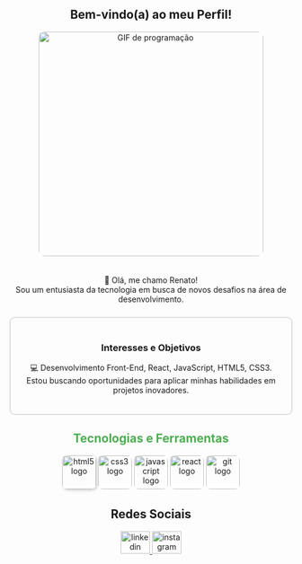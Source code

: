 <h2 align="center">Bem-vindo(a) ao meu Perfil!</h2>

<div align="center">
  <img src="https://media.giphy.com/media/qgQUggAC3Pfv687qPC/giphy.gif" alt="GIF de programação" width="400" style="border-radius: 10px; animation: float 3s ease-in-out infinite; margin-bottom: 20px;">
</div>

<p align="center">
  👋 Olá, me chamo Renato!<br>
  Sou um entusiasta da tecnologia em busca de novos desafios na área de desenvolvimento.
</p>

###

<div align="center" style="border: 2px solid #ddd; padding: 20px; border-radius: 10px;">
  <h3>Interesses e Objetivos</h3>
  <p>
    💻 Desenvolvimento Front-End, React, JavaScript, HTML5, CSS3.<br>
    Estou buscando oportunidades para aplicar minhas habilidades em projetos inovadores.
  </p>
</div>

###

<h2 align="center" style="color: #4CAF50;">Tecnologias e Ferramentas</h2>

<div align="center">
  <img src="https://cdn.jsdelivr.net/gh/devicons/devicon/icons/html5/html5-original.svg" height="60" alt="html5 logo" style="border-radius: 8px; box-shadow: 2px 2px 5px rgba(0, 0, 0, 0.2);" />
  <img src="https://cdn.jsdelivr.net/gh/devicons/devicon/icons/css3/css3-original.svg" height="60" alt="css3 logo" style="border-radius: 8px;" />
  <img src="https://cdn.jsdelivr.net/gh/devicons/devicon/icons/javascript/javascript-original.svg" height="60" alt="javascript logo" style="border-radius: 8px;" />
  <img src="https://cdn.jsdelivr.net/gh/devicons/devicon/icons/react/react-original.svg" height="60" alt="react logo" style="border-radius: 8px;" />
  <img src="https://cdn.jsdelivr.net/gh/devicons/devicon/icons/git/git-original.svg" height="60" alt="git logo" style="border-radius: 8px;" />
</div>

###

<h2 align="center">Redes Sociais</h2>

<div align="center">
  <a href="https://www.linkedin.com/in/renato-paiva2022/" target="_blank">
    <img src="https://raw.githubusercontent.com/maurodesouza/profile-readme-generator/master/src/assets/icons/social/linkedin/default.svg" width="52" height="40" alt="linkedin logo" />
  </a>
  <a href="https://www.instagram.com/natoo23/" target="_blank">
    <img src="https://raw.githubusercontent.com/maurodesouza/profile-readme-generator/master/src/assets/icons/social/instagram/default.svg" width="52" height="40" alt="instagram logo" />
  </a>
</div>

###

<style>
  @keyframes float {
    0% {
      transform: translateY(0px);
    }
    50% {
      transform: translateY(-10px);
    }
    100% {
      transform: translateY(0px);
    }
  }
</style>
